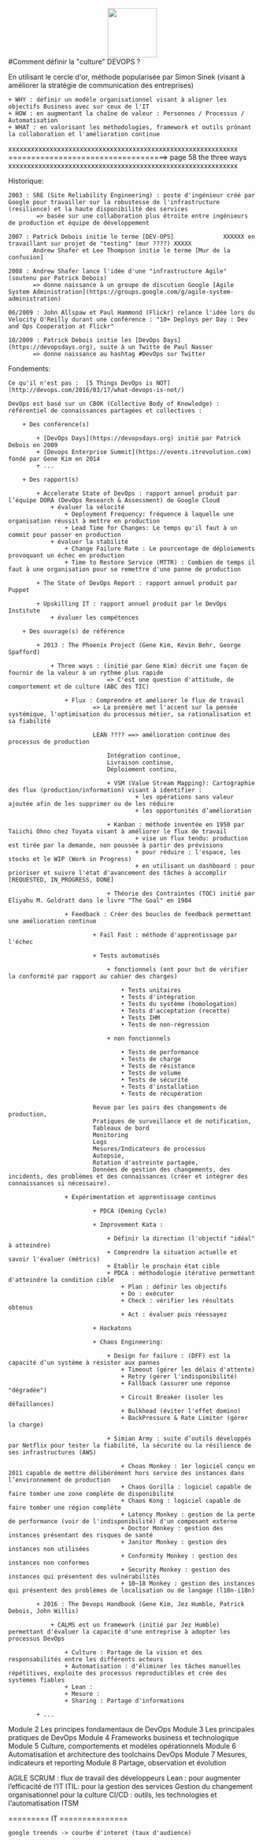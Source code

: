 <div id="header" align="center">
  <img src="https://media.giphy.com/media/M9gbBd9nbDrOTu1Mqx/giphy.gif" width="100"/>
</div>
#Comment définir la "culture" DEVOPS ?

En utilisant le cercle d'or, méthode popularisée par Simon Sinek (visant à améliorer la stratégie de communication des entreprises)

	+ WHY : définir un modèle organisationnel visant à aligner les objectifs Business avec sur ceux de l'IT
	+ HOW : en augmentant la chaîne de valeur : Personnes / Processus / Automatisation
	+ WHAT : en valorisant les méthodologies, framework et outils prônant la collaboration et l'amélioration continue

xxxxxxxxxxxxxxxxxxxxxxxxxxxxxxxxxxxxxxxxxxxxxxxxxxxxxxxxxxxxx
===================================> page 58 the three ways
xxxxxxxxxxxxxxxxxxxxxxxxxxxxxxxxxxxxxxxxxxxxxxxxxxxxxxxxxxxxx 

Historique:

	2003 : SRE (Site Reliability Engineering) : poste d'ingénieur créé par Google pour travailler sur la robustesse de l'infrastructure (resilience) et la haute disponibilité des services
			=> basée sur une collaboration plus étroite entre ingénieurs de production et équipe de développement

	2007 : Patrick Debois initie le terme [DEV-OPS]              XXXXXX en travaillant sur projet de "testing" (mur ????) XXXXX
		   Andrew Shafer et Lee Thompson initie le terme [Mur de la confusion]

	2008 : Andrew Shafer lance l'idée d'une "infrastructure Agile" (soutenu par Patrick Debois) 
		   => donne naissance à un groupe de discution Google [Agile System Administration](https://groups.google.com/g/agile-system-administration)

	06/2009 : John Allspaw et Paul Hammond (Flickr) relance l'idée lors du Velocity O'Reilly durant une conférence : "10+ Deploys per Day : Dev and Ops Cooperation at Flickr"
		   
	10/2009 : Patrick Debois initie les [DevOps Days](https://devopsdays.org), suite à un Twitte de Paul Nasser
		   => donne naissance au hashtag #DevOps sur Twitter
		   
Fondements:

	Ce qu'il n'est pas :  [5 Things DevOps is NOT](http://devops.com/2016/03/17/what-devops-is-not/)

	DevOps est basé sur un CBOK (Collective Body of Knowledge) : référentiel de connaissances partagées et collectives :
	
		+ Des conférence(s)
		
			+ [DevOps Days](https://devopsdays.org) initié par Patrick Debois en 2009
			+ [Devops Enterprise Summit](https://events.itrevolution.com) fondé par Gene Kim en 2014
			+ ...
			
		+ Des rapport(s)
		
			+ Accelerate State of DevOps : rapport annuel produit par l’équipe DORA (DevOps Research & Assessment) de Google Cloud
			    + évaluer la vélocité
					+ Deployment Frequency: fréquence à laquelle une organisation réussit à mettre en production
					+ Lead Time for Changes: Le temps qu'il faut à un commit pour passer en production
				+ évaluer la stabilité
					+ Change Failure Rate : Le pourcentage de déploiements provoquant un échec en production
				    + Time to Restore Service (MTTR) : Combien de temps il faut à une organisation pour se remettre d'une panne de production
					
			+ The State of DevOps Report : rapport annuel produit par Puppet
					
			+ Upskilling IT : rapport annuel produit par le DevOps Institute 
				+ évaluer les compétences 			
		
		+ Des ouvrage(s) de référence
		
			+ 2013 : The Phoenix Project (Gene Kim, Kevin Behr, George Spafford)
			
				+ Three ways : (initié par Gene Kim) décrit une façon de fournir de la valeur à un rythme plus rapide
								=> C'est une question d'attitude, de comportement et de culture (ABC des TIC)
				
					+ Flux : Comprendre et améliorer le flux de travail
							=> La première met l'accent sur la pensée systémique, l'optimisation du processus métier, sa rationalisation et sa fiabilité
							
							LEAN ???? ==> amélioration continue des processus de production
							
								Intégration continue,
								Livraison continue,
								Déploiement continu,
								
								+ VSM (Value Stream Mapping): Cartographie des flux (production/information) visant à identifier :
										+ les opérations sans valeur ajoutée afin de les supprimer ou de les réduire
										+ les opportunités d’amélioration
								
								+ Kanban : méthode inventée en 1950 par Taiichi Ohno chez Toyata visant à améliorer le flux de travail 
										+ vise un flux tendu: production est tirée par la demande, non poussée à partir des prévisions
										+ pour réduire : l'espace, les stocks et le WIP (Work in Progress)
										+ en utilisant un dashboard : pour prioriser et suivre l'état d'avancement des tâches à accomplir [REQUESTED, IN_PROGRESS, DONE]
								
								+ Théorie des Contraintes (TOC) initié par Eliyahu M. Goldratt dans le livre "The Goal" en 1984
					
					+ Feedback : Créer des boucles de feedback permettant une amélioration continue 
					
							+ Fail Fast : méthode d'apprentissage par l'échec
							
							+ Tests automatisés
							
								+ fonctionnels (ont pour but de vérifier la conformité par rapport au cahier des charges)
								
									• Tests unitaires
									• Tests d'intégration
									• Tests du système (homologation)
									• Tests d'acceptation (recette)
									• Tests IHM
									• Tests de non-régression
								
								+ non fonctionnels
								
									• Tests de performance
									• Tests de charge
									• Tests de résistance
									• Tests de volume
									• Tests de sécurité
									• Tests d'installation
									• Tests de récupération
									
							Revue par les pairs des changements de production,
							Pratiques de surveillance et de notification,
							Tableaux de bord
							Monitoring
							Logs
							Mesures/Indicateurs de processus
							Autopsie,
							Rotation d'astreinte partagée,
							Données de gestion des changements, des incidents, des problèmes et des connaissances (créer et intégrer des connaissances si nécessaire).
					
					+ Expérimentation et apprentissage continus
					
							+ PDCA (Deming Cycle)
							
							+ Improvement Kata : 
							
								+ Définir la direction (l'objectif "idéal" à atteindre)
								+ Comprendre la situation actuelle et savoir l'évaluer (métrics)
								+ Etablir le prochain état cible
								+ PDCA : méthodologie itérative permettant d'atteindre la condition cible
									+ Plan : définir les objectifs
									+ Do : exécuter
									+ Check : vérifier les résultats obtenus
									+ Act : évaluer puis réessayez
							
							+ Hackatons
							
							+ Chaos Engineering:
								
								+ Design for failure : (DFF) est la capacité d’un système à résister aux pannes
									+ Timeout (gérer les délais d'attente)
									+ Retry (gérer l'indisponibilité)
									+ Fallback (assurer une réponse "dégradée")
									+ Circuit Breaker (isoler les défaillances)
									+ Bulkhead (éviter l'effet domino)
									+ BackPressure & Rate Limiter (gérer la charge)
								
								+ Simian Army : suite d’outils développés par Netflix pour tester la fiabilité, la sécurité ou la résilience de ses infrastructures (AWS)
								
									+ Choas Monkey : 1er logiciel conçu en 2011 capable de mettre délibérément hors service des instances dans l’environnement de production
									+ Chaos Gorilla : logiciel capable de faire tomber une zone complète de disponibilité
									+ Chaos Kong : logiciel capable de faire tomber une région complète
									+ Latency Monkey : gestion de la perte de performance (voir de l'indisponibilité) d'un composant externe
									+ Doctor Monkey : gestion des instances présentant des risques de santé
									+ Janitor Monkey : gestion des instances non utilisées
									+ Conformity Monkey : gestion des instances non conformes
									+ Security Monkey : gestion des instances qui présentent des vulnérabilités
									+ 10–18 Monkey : gestion des instances qui présentent des problèmes de localisation ou de langage (l10n-i18n)
			
			+ 2016 : The Devops Handbook (Gene Kim, Jez Humble, Patrick Debois, John Willis)
			
				+ CALMS est un framework (initié par Jez Humble) permettant d'évaluer la capacité d'une entreprise à adopter les processus DevOps
				
					+ Culture : Partage de la vision et des responsabilités entre les différents acteurs
					+ Automatisation : d'éliminer les tâches manuelles répétitives, exploite des processus reproductibles et crée des systèmes fiables
					+ Lean : 
					+ Mesure : 
					+ Sharing : Partage d'informations
			
			+ ...
	    

	
	
	

	
Module 2	Les principes fondamentaux de DevOps
Module 3	Les principales pratiques de DevOps
Module 4	Frameworks business et technologique
Module 5	Culture, comportements et modèles opérationnels
Module 6	Automatisation et architecture des toolchains DevOps
Module 7	Mesures, indicateurs et reporting
Module 8	Partage, observation et évolution

AGILE
SCRUM : flux de travail des développeurs
Lean : pour augmenter l’efficacité de l’IT 
ITIL:  pour la gestion des services 
Gestion du changement organisationnel pour la culture
CI/CD : outils, les technologies et l'automatisation
ITSM

========= IT =============== 


    google treends -> courbe d'interet (taux d'audience)
